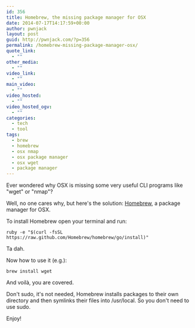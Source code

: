 ```yaml
---
id: 356
title: Homebrew, the missing package manager for OSX
date: 2014-07-17T14:17:59+00:00
author: pwnjack
layout: post
guid: http://pwnjack.com/?p=356
permalink: /homebrew-missing-package-manager-osx/
quote_link:
  - ""
other_media:
  - ""
video_link:
  - ""
main_video:
  - ""
video_hosted:
  - ""
video_hosted_ogv:
  - ""
categories:
  - tech
  - tool
tags:
  - brew
  - homebrew
  - osx nmap
  - osx package manager
  - osx wget
  - package manager
---
```

Ever wondered why OSX is missing some very useful CLI programs like "wget" or "nmap"?

Well, no one cares why, but here's the solution: <a href="http://brew.sh/index.html" title="Homebrew" target="_blank">Homebrew</a>, a package manager for OSX.

To install Homebrew open your terminal and run:

    ruby -e "$(curl -fsSL https://raw.github.com/Homebrew/homebrew/go/install)"

Ta dah.

Now how to use it (e.g.):

    brew install wget

And voilà, you are covered.

Don't sudo, it's not needed, Homebrew installs packages to their own directory and then symlinks their files into /usr/local. So you don't need to use sudo.

Enjoy!